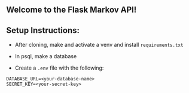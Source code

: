 Welcome to the Flask Markov API!
--------------------------------


Setup Instructions:
------------------

- After cloning, make and activate a venv and install `requirements.txt`

- In psql, make a database

- Create a `.env` file with the following:

```
DATABASE_URL=<your-database-name>
SECRET_KEY=<your-secret-key>
```